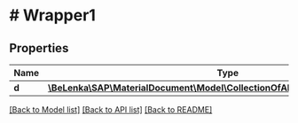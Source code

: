 # # Wrapper1

## Properties

Name | Type | Description | Notes
------------ | ------------- | ------------- | -------------
**d** | [**\BeLenka\SAP\MaterialDocument\Model\CollectionOfAMaterialDocumentItemType**](CollectionOfAMaterialDocumentItemType.md) |  | [optional]

[[Back to Model list]](../../README.md#models) [[Back to API list]](../../README.md#endpoints) [[Back to README]](../../README.md)
